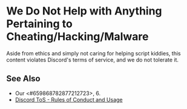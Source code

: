 <!-- user author -->
<!-- alias cheats -->

# We Do Not Help with Anything Pertaining to Cheating/Hacking/Malware

Aside from ethics and simply not caring for helping script kiddies, this content violates Discord's terms of service,
and we do not tolerate it.

## See Also

- Our <#659868782877212723>, 6.
- [Discord ToS - Rules of Conduct and Usage](https://discord.com/terms)
